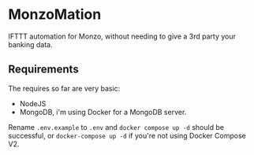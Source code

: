 # MonzoMation
IFTTT automation for Monzo, without needing to give a 3rd party your banking data.

## Requirements

The requires so far are very basic:

 - NodeJS
 - MongoDB, i'm using Docker for a MongoDB server.

Rename `.env.example` to `.env` and `docker compose up -d` should be successful, or `docker-compose up -d` if you're not using Docker Compose V2.